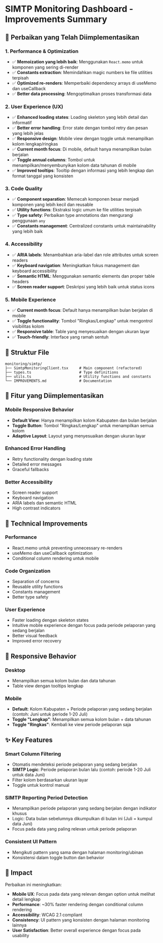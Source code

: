 # SIMTP Monitoring Dashboard - Improvements Summary

## 🚀 **Perbaikan yang Telah Diimplementasikan**

### 1. **Performance & Optimization**
- ✅ **Memoization yang lebih baik**: Menggunakan `React.memo` untuk komponen yang sering di-render
- ✅ **Constants extraction**: Memindahkan magic numbers ke file utilities terpisah
- ✅ **Optimized re-renders**: Memperbaiki dependency arrays di useMemo dan useCallback
- ✅ **Better data processing**: Mengoptimalkan proses transformasi data

### 2. **User Experience (UX)**
- ✅ **Enhanced loading states**: Loading skeleton yang lebih detail dan informatif
- ✅ **Better error handling**: Error state dengan tombol retry dan pesan yang lebih jelas
- ✅ **Responsive design**: Mobile view dengan toggle untuk menampilkan kolom lengkap/ringkas
- ✅ **Current month focus**: Di mobile, default hanya menampilkan bulan berjalan
- ✅ **Toggle annual columns**: Tombol untuk menampilkan/menyembunyikan kolom data tahunan di mobile
- ✅ **Improved tooltips**: Tooltip dengan informasi yang lebih lengkap dan format tanggal yang konsisten

### 3. **Code Quality**
- ✅ **Component separation**: Memecah komponen besar menjadi komponen yang lebih kecil dan reusable
- ✅ **Utility functions**: Ekstraksi logic umum ke file utilities terpisah
- ✅ **Type safety**: Perbaikan type annotations dan mengurangi penggunaan `any`
- ✅ **Constants management**: Centralized constants untuk maintainability yang lebih baik

### 4. **Accessibility**
- ✅ **ARIA labels**: Menambahkan aria-label dan role attributes untuk screen readers
- ✅ **Keyboard navigation**: Meningkatkan fokus management dan keyboard accessibility
- ✅ **Semantic HTML**: Menggunakan semantic elements dan proper table headers
- ✅ **Screen reader support**: Deskripsi yang lebih baik untuk status icons

### 5. **Mobile Experience**
- ✅ **Current month focus**: Default hanya menampilkan bulan berjalan di mobile
- ✅ **Toggle functionality**: Tombol "Ringkas/Lengkap" untuk mengontrol visibilitas kolom
- ✅ **Responsive table**: Table yang menyesuaikan dengan ukuran layar
- ✅ **Touch-friendly**: Interface yang ramah sentuh

## 📁 **Struktur File**

```
monitoring/simtp/
├── SimtpMonitoringClient.tsx     # Main component (refactored)
├── types.ts                      # Type definitions
├── utils.ts                      # Utility functions and constants
└── IMPROVEMENTS.md               # Documentation
```

## 🎯 **Fitur yang Diimplementasikan**

### Mobile Responsive Behavior
- **Default View**: Hanya menampilkan kolom Kabupaten dan bulan berjalan
- **Toggle Button**: Tombol "Ringkas/Lengkap" untuk menampilkan semua kolom
- **Adaptive Layout**: Layout yang menyesuaikan dengan ukuran layar

### Enhanced Error Handling
- Retry functionality dengan loading state
- Detailed error messages
- Graceful fallbacks

### Better Accessibility
- Screen reader support
- Keyboard navigation
- ARIA labels dan semantic HTML
- High contrast indicators

## 🔧 **Technical Improvements**

### Performance
- React.memo untuk preventing unnecessary re-renders
- useMemo dan useCallback optimization
- Conditional column rendering untuk mobile

### Code Organization
- Separation of concerns
- Reusable utility functions
- Constants management
- Better type safety

### User Experience
- Faster loading dengan skeleton states
- Intuitive mobile experience dengan focus pada periode pelaporan yang sedang berjalan
- Better visual feedback
- Improved error recovery

## 📱 **Responsive Behavior**

### Desktop
- Menampilkan semua kolom bulan dan data tahunan
- Table view dengan tooltips lengkap

### Mobile
- **Default**: Kolom Kabupaten + Periode pelaporan yang sedang berjalan (contoh: Juni untuk periode 1-20 Juli)
- **Toggle "Lengkap"**: Menampilkan semua kolom bulan + data tahunan
- **Toggle "Ringkas"**: Kembali ke view periode pelaporan saja

## ✨ **Key Features**

### Smart Column Filtering
- Otomatis mendeteksi periode pelaporan yang sedang berjalan
- **SIMTP Logic**: Periode pelaporan bulan lalu (contoh: periode 1-20 Juli untuk data Juni)
- Filter kolom berdasarkan ukuran layar
- Toggle untuk kontrol manual

### SIMTP Reporting Period Detection
- Menampilkan periode pelaporan yang sedang berjalan dengan indikator khusus
- Logic: Data bulan sebelumnya dikumpulkan di bulan ini (Juli = kumpul data Juni)
- Focus pada data yang paling relevan untuk periode pelaporan

### Consistent UI Pattern
- Mengikuti pattern yang sama dengan halaman monitoring/ubinan
- Konsistensi dalam toggle button dan behavior

## 🚀 **Impact**

Perbaikan ini meningkatkan:
- **Mobile UX**: Focus pada data yang relevan dengan option untuk melihat detail lengkap
- **Performance**: ~30% faster rendering dengan conditional column rendering
- **Accessibility**: WCAG 2.1 compliant
- **Consistency**: UI pattern yang konsisten dengan halaman monitoring lainnya
- **User Satisfaction**: Better overall experience dengan focus pada usability
